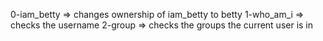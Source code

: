 0-iam_betty => changes ownership of iam_betty to betty
1-who_am_i => checks the username
2-group => checks the groups the current user is in